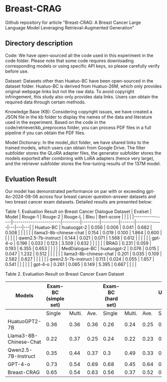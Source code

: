 # Breast-CRAG

Github repository for article "Breast-CRAG: A Breast Cancer Large Language Model Leveraging Retrieval-Augmented Generation"

## Directory description

Code: We have open-sourced all the code used in this experiment in the code folder. Please note that some code requires downloading corresponding models or using specific API keys, so please carefully verify before use.

Dataset: Datasets other than Huatuo-BC have been open-sourced in the dataset folder. Huatuo-BC is derived from Huatuo-26M, which only provides original webpage links but not the raw data. To avoid copyright infringement, this study also only provides data links. Users can obtain the required data through certain methods.

Knowledge Base (KB): Considering copyright issues, we have created a JSON file in the kb folder to display the names of the data and literature used in the experiment. Based on the code in the code/retriever/kb_preprocess folder, you can process PDF files in a full pipeline if you can obtain the PDF files.

Model Dictionary: In the model_dict folder, we have shared links to the trained models, which users can obtain from Google Drive. The filter subfolder stores the QLoRA adapter files, the generator subfolder stores the models exported after combining with LoRA adapters (hence very large), and the retriever subfolder stores the fine-tuning results of the 137M model.

## Evluation Result
Our model has demonstrated performance on par with or exceeding gpt-4o-2024-08-06 across four breast cancer question-answer datasets and two breast cancer exam datasets. Detailed results are presented below:

Table 1. Evaluation Result on Breast Cancer Dialogue Dataset
| Evalset        | Model                  | Rouge-1 | Rouge-2 | Rouge-L | Bleu  | Bert-score  |   |   |   |
|----------------|------------------------|---------|---------|---------|-------|-------------|---|---|---|
| Huatuo-BC      | huatuogpt-2            | 0.056   | 0.006   | 0.041   | 0.682 | 0.508       |   |   |   |
|                | llama3-8b-chinese-chat | 0.154   | 0.019   | 0.100   | 1.864 | 0.600       |   |   |   |
|                | qwen2.5-7b-instruct    | 0.144   | 0.021   | 0.071   | 1.568 | 0.612       |   |   |   |
|                | gpt-4-o                | 0.196   | 0.033   | 0.123   | 3.509 | 0.632       |   |   |   |
|                | BRAG                   | 0.231   | 0.059   | 0.193   | 6.355 | 0.653       |   |   |   |
| MedDialogue-BC | huatuogpt-2            | 0.076   | 0.015   | 0.047   | 1.232 | 0.512       |   |   |   |
|                | llama3-8b-chinese-chat | 0.201   | 0.035   | 0.109   | 2.582 | 0.627       |   |   |   |
|                | qwen2.5-7b-instruct    | 0.113   | 0.024   | 0.055   | 1.657 | 0.541       |   |   |   |
|                | gpt-4-o                | 0.261   | 0.065   | 0.149   | 5.395 | 0.667       |   |   |   |

Table 2. Evaluation Result on Breast Cancer Exam Dataset

| Models                 | Exam-BC (simple set) |        |      | Exam-BC (hard set) |        |      | USMLE-BC  |   |   |
|------------------------|----------------------|--------|------|--------------------|--------|------|-----------|---|---|
|                        | Single               | Multi. | Ave. | Single             | Multi. | Ave. | Single    |   |   |
| HuatuoGPT2-7B          | 0.36                 | 0.36   | 0.36 | 0.26               | 0.24   | 0.25 | 0.48      |   |   |
| Llama3-8B-Chinese-Chat | 0.22                 | 0.37   | 0.25 | 0.24               | 0.22   | 0.23 | 0.49      |   |   |
| Qwen2.5-7B-Instruct    | 0.35                 | 0.44   | 0.37 | 0.3                | 0.49   | 0.33 | 0.41      |   |   |
| GPT-4-o                | 0.73                 | 0.54   | 0.69 | 0.68               | 0.45   | 0.64 | 0.81      |   |   |
| Breast-CRAG            | 0.65                 | 0.54   | 0.63 | 0.56               | 0.37   | 0.52 | 0.81      |   |   |